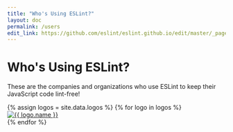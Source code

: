 ```yaml
---
title: "Who's Using ESLint?"
layout: doc
permalink: /users
edit_link: https://github.com/eslint/eslint.github.io/edit/master/_pages/users.md
---
```


# Who's Using ESLint?

These are the companies and organizations who use ESLint to keep their JavaScript code lint-free!


<div class="logos row">
{% assign logos = site.data.logos %}
{% for logo in logos %}
    <div>
        <div class="slide col-sm-4">
            <a href="{{ logo.url }}" rel="noopener nofollow" target="_blank">
                <img src="{{ logo.src }}" alt="{{ logo.name }}" lazyload>
            </a>
        </div>
    </div>
{% endfor %}
</div>

